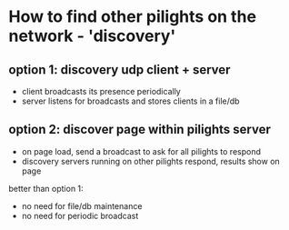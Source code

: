# How to find other pilights on the network - 'discovery'

## option 1: discovery udp client + server
- client broadcasts its presence periodically
- server listens for broadcasts and stores clients in a file/db

## option 2: discover page within pilights server
- on page load, send a broadcast to ask for all pilights to respond
- discovery servers running on other pilights respond, results show on page

better than option 1:
- no need for file/db maintenance
- no need for periodic broadcast